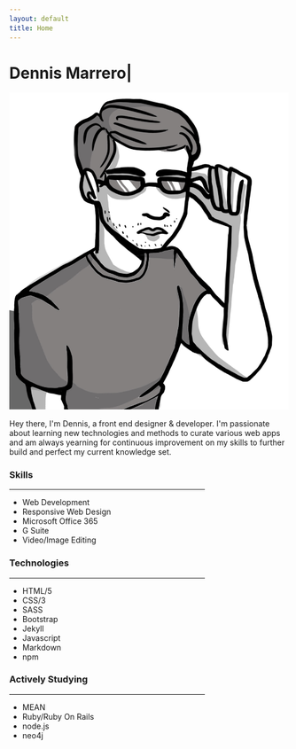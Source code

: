 ```yaml
---
layout: default
title: Home
---
```

<style>
.homeNav {
    border-bottom: 10px solid #938E94;
    margin: 0;
}
#skillsHr {
    width: 70%;
}
</style>
<div class="container-fluid">
    <div class="row mt-1">
        <div class="col mt-1">
            <div class="jumbotron jumbotron-fluid mx-auto mt-0 mt-md-2 jumbotron-main">
                <div class="container text-center">
                    <div class="row">
                        <div class="col-md-6 col-12 my-md-auto mb-4">
                            <h1 class="display-4 my-0 my-md-2">Dennis Marrero<span id="blink">|</span></h1>
                        </div>
                        <div class="col-md-6 col-12 m-auto animated fadeIn delay-1s slow">
                            <img src="\assets\images\me.jpg" class="img-thumbnail rounded-pill img-responsive mx-auto self" alt="...">
                        </div>
                    </div>
                </div>
            </div>
        </div>
    </div>
    <div class="row pb-5">
        <div class="col-md-8 col-12 m-auto">
            <p class="text-center mb-8 p-2 p-md-1 firstP animated fadeIn delay-2s">
                Hey there, I'm Dennis, a front end designer & developer. I'm passionate about learning new technologies and methods to curate various web apps and am always yearning for continuous improvement on my skills to further build and perfect my current knowledge set.
            </p>
        </div>
    </div>
    <div data-aos="fade-down" class="row mt-2 mb-8 skills">
        <div class="col-md-6 col-12">
            <h3 class="text-center">Skills</h3>
            <hr id="skillsHr">
                <div class="row justify-content-center">
                    <div class="col-md-9 col-12 text-center">
                        <ul class="skills p-0">
                            <li>Web Development</li>
                            <li>Responsive Web Design</li>
                            <li>Microsoft Office 365</li>
                            <li>G Suite</li>
                            <li>Video/Image Editing</li>
                        </ul>
                    </div>
                </div>
        </div>
        <div class="col-md-6 col-12">
            <h3 class="text-center">Technologies</h3>
            <hr id="skillsHr">
                <div class="row justify-content-center">
                    <div class="col-md-9 col-12 text-center">
                        <ul class="skills p-0">
                            <li>HTML/5</li>
                            <li>CSS/3</li>
                            <li>SASS</li>
                            <li>Bootstrap</li>
                            <li>Jekyll</li>
                            <li>Javascript</li>
                            <li>Markdown</li>
                            <li>npm</li>
                        </ul>
                    </div>
                </div>
        </div>
        <div class="row justify-content-center skills w-100">
            <div class="col-12">
                <h3 class="text-center">Actively Studying</h3>
            <hr id="skillsHr">
                <div class="row justify-content-center">
                    <div class="col-md-9 col-12 text-center">
                        <ul class="skills p-0">
                            <li>MEAN</li>
                            <li>Ruby/Ruby On Rails</li>
                            <li>node.js</li>
                            <li>neo4j</li>
                        </ul>
                    </div>
                </div>
            </div>
        </div>
    </div>
</div>
<script>
AOS.init();
window.onbeforeunload = function () {
window.scrollTo(0, 0);
}
---
layout: default
title: Home
---
<style>
.homeNav {
    border-bottom: 10px solid #938E94;
    margin: 0;
}
#skillsHr {
    width: 70%;
}
</style>
<div class="container-fluid">
    <div class="row mt-1">
        <div class="col mt-1">
            <div class="jumbotron jumbotron-fluid mx-auto mt-0 mt-md-2 jumbotron-main">
                <div class="container text-center">
                    <div class="row">
                        <div class="col-md-6 col-12 my-md-auto mb-4">
                            <h1 class="display-4 my-0 my-md-2">Dennis Marrero<span id="blink">|</span></h1>
                        </div>
                        <div class="col-md-6 col-12 m-auto animated fadeIn delay-1s slow">
                            <img src="\assets\images\me.jpg" class="img-thumbnail rounded-pill img-responsive mx-auto self" alt="...">
                        </div>
                    </div>
                </div>
            </div>
        </div>
    </div>
    <div class="row pb-5">
        <div class="col-md-8 col-12 m-auto">
            <p class="text-center mb-8 p-2 p-md-1 firstP animated fadeIn delay-2s">
                Hey there, I'm Dennis, a front end designer & developer. I'm passionate about learning new technologies and methods to curate various web apps and am always yearning for continuous improvement on my skills to further build and perfect my current knowledge set.
            </p>
        </div>
    </div>
    <div data-aos="fade-down" class="row mt-2 mb-8 skills">
        <div class="col-md-6 col-12">
            <h3 class="text-center">Skills</h3>
            <hr id="skillsHr">
                <div class="row justify-content-center">
                    <div class="col-md-9 col-12 text-center">
                        <ul class="skills p-0">
                            <li>Web Development</li>
                            <li>Responsive Web Design</li>
                            <li>Microsoft Office 365</li>
                            <li>G Suite</li>
                            <li>Video/Image Editing</li>
                        </ul>
                    </div>
                </div>
        </div>
        <div class="col-md-6 col-12">
            <h3 class="text-center">Technologies</h3>
            <hr id="skillsHr">
                <div class="row justify-content-center">
                    <div class="col-md-9 col-12 text-center">
                        <ul class="skills p-0">
                            <li>HTML/5</li>
                            <li>CSS/3</li>
                            <li>SASS</li>
                            <li>Bootstrap</li>
                            <li>Jekyll</li>
                            <li>Javascript</li>
                            <li>Markdown</li>
                            <li>npm</li>
                        </ul>
                    </div>
                </div>
        </div>
        <div class="row justify-content-center skills w-100">
            <div class="col-12">
                <h3 class="text-center">Actively Studying</h3>
            <hr id="skillsHr">
                <div class="row justify-content-center">
                    <div class="col-md-9 col-12 text-center">
                        <ul class="skills p-0">
                            <li>MEAN</li>
                            <li>Ruby/Ruby On Rails</li>
                            <li>node.js</li>
                            <li>neo4j</li>
                        </ul>
                    </div>
                </div>
            </div>
        </div>
    </div>
</div>
